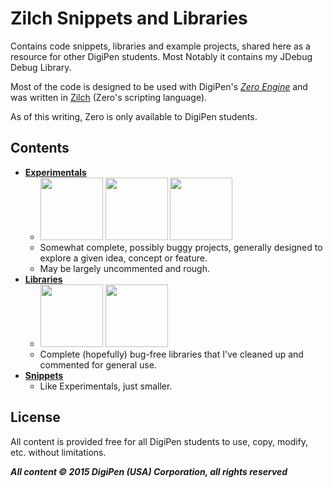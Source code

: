 # Zilch Snippets and Libraries
Contains code snippets, libraries and example projects, shared here as a resource for other DigiPen students. Most Notably it contains my JDebug Debug Library.

Most of the code is designed to be used with DigiPen's *<a href=zero.digipen.edu>Zero Engine</a>* and was written in <a href=http://zero.digipen.edu/Zilch.html>Zilch</a> (Zero's scripting language).

As of this writing, Zero is only available to DigiPen students.



## Contents
* **<a href=https://github.com/JohannesMP/Zilch-Snippets-and-Libraries/tree/master/Experimentals>Experimentals</a>**
  * <img height=100 src=https://camo.githubusercontent.com/4db4a325b294cad724bd958c82bea6138e537a6a/687474703a2f2f692e696d6775722e636f6d2f627234513831362e706e67 /> <img height=100 src=https://camo.githubusercontent.com/795dd9013f9dea32a49e953d2f29536e0c30c0ca/687474703a2f2f692e696d6775722e636f6d2f3949663373656f2e706e67 /> <img height=100 src=https://camo.githubusercontent.com/3f4802dd46df9033aa387508d1f85701f62683f2/687474703a2f2f692e696d6775722e636f6d2f334a6e637535572e706e67 />
  * Somewhat complete, possibly buggy projects, generally designed to explore a given idea, concept or feature.
  * May be largely uncommented and rough.
* **<a href=https://github.com/JohannesMP/Zilch-Snippets-and-Libraries/tree/master/Libraries>Libraries</a>**
  * <img height=100 src=https://camo.githubusercontent.com/488b38827ea2df0852c1de9549bfb67395b5518d/687474703a2f2f692e696d6775722e636f6d2f374c39567938452e706e672f /> <img height=100 src=https://camo.githubusercontent.com/ece0fd0eed3dffa48e7c2a5ea831307bfdd67a3b/687474703a2f2f692e696d6775722e636f6d2f747241323650482e706e67 />
  * Complete (hopefully) bug-free libraries that I've cleaned up and commented for general use.
* **<a href=https://github.com/JohannesMP/Zilch-Snippets-and-Libraries/tree/master/Snippets>Snippets</a>**
  * Like Experimentals, just smaller.

## License

All content is provided free for all DigiPen students to use, copy, modify, etc. without limitations.

***All content © 2015 DigiPen (USA) Corporation, all rights reserved***

